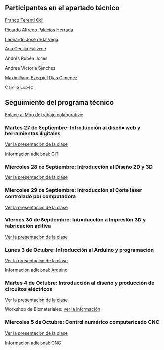 ## Participantes en el apartado técnico

[Franco Terenti Coll](https://vinciu.notion.site/FabLab-5cb0a7ef90e24a728c1f1d0cabc5343c) 

[Ricardo Alfredo Palacios Herrada](https://github.com/Pali1870/Repositorio-Pali/new/main)

[Leonardo José de la Vega](https://github.com/Ldelavega1980/mirepositorio)

[Ana Cecilia Falivene](https://github.com/cecifalivene/documentacionFB)

Andrés Rubén Jones

Andrea Victoria Sánchez

[Maximiliano Ezequiel Dias Gimenez](https://github.com/maxiias/Fablab)

[Camila Lopez](https://github.com/camilalopezz/miepositorioFabLab)


## Seguimiento del programa técnico

[Enlace al Miro de trabajo colaborativo:](https://miro.com/app/board/uXjVPSmyYSg=/)

### Martes 27 de Septiembre: Introducción al diseño web y herramientas digitales

[Ver la presentación de la clase](presentaciones/M401-webdesign-gitlab.pdf)

Información adicional: [GIT](git.md)

### Miercoles 28 de Septiembre: Introducción al Diseño 2D y 3D

[Ver la presentación de la clase](presentaciones/M402-2d-3d-design.pdf)

### Miercoles 29 de Septiembre: Introducción al Corte láser controlado por computadora

[Ver la presentación de la clase](presentaciones/M403-lasercut.pdf)

### Viernes 30 de Septiembre: Introducción a Impresión 3D y fabricación aditiva

[Ver la presentación de la clase](presentaciones/M404-3dprinting.pdf)

### Lunes 3 de Octubre: Introducción al Arduino y programación

[Ver la presentación de la clase](presentaciones/M405-Arduino.pdf)

Información adicional: [Arduino](https://fablabbcn.github.io/digifab/modulo_4/arduino/)

### Martes 4 de Octubre: Introducción al diseño y producción de circuitos eléctricos

[Ver la presentación de la clase](presentaciones/M406-Circuits.pdf)

Workshop de Biomateriales: [ver la información](biomaterials.md)

### Miercoles 5 de Octubre: Control numérico computerizado CNC

[Ver la presentación de la clase](presentaciones/M407-CNC.pdf)

Información adicional: [CNC](cnc.md)




